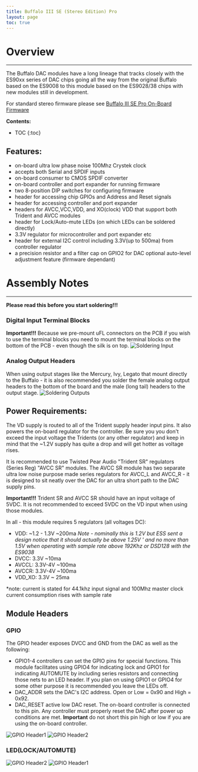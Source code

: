 ```yaml
---
title: Buffalo III SE (Stereo Edition) Pro
layout: page
toc: true
---
```

# Overview
---
The Buffalo DAC modules have a long lineage that tracks closely with the ES90xx series of DAC chips
going all the way from the original Buffalo based on the ES9008 to this module based on the ES9028/38 chips with new
modules still in development.

For standard stereo firmware please see [Buffalo III SE Pro On-Board Firmware](https://github.com/twistedpearaudio/Buffalo-III-SE-Pro-On-Board-Firmware)

**Contents:**
* TOC
{:toc}

## **Features**:
- on-board ultra low phase noise 100Mhz Crystek clock
- accepts both Serial and SPDIF inputs
- on-board consumer to CMOS SPDIF converter 
- on-board controller and port expander for running firmware
- two 8-position DIP switches for configuring firmware
- header for accessing chip GPIOs and Address and Reset signals
- header for accessing controller and port expander
- headers for AVCC,VCC,VDD, and XO(clock) VDD that support both Trident and AVCC modules
- header for Lock/Auto-mute LEDs (on which LEDs can be soldered directly)
- 3.3V regulator for microcontroller and port expander etc
- header for external I2C control including 3.3V(up to 500ma) from controller regulator
- a precision resistor and a filter cap on GPIO2 for DAC optional auto-level adjustment feature (firmware dependant)

# Assembly Notes
---
**Please read this before you start soldering!!!**

### Digital Input Terminal Blocks
**Important!!!** Because we pre-mount uFL connectors on the PCB if you wish to use the terminal blocks you need to mount the terminal
blocks on the bottom of the PCB - even though the silk is on top.
![Soldering Input](images/IMG_2176.jpg)

### Analog Output Headers
When using output stages like the Mercury, Ivy, Legato that mount directly to the Buffalo - it is also recommended you 
solder the female analog output headers to the bottom of the board and the male (long tail) headers to the output stage.
![Soldering Outputs](images/IMG_2177.jpg)

## Power Requirements:

The VD supply is routed to all of the Trident supply header input pins. It also powers the on-board regulator for the
controller. Be sure you you don't exceed the input voltage the Tridents (or any other regulator) and keep in mind that
the ~1.2V supply has quite a drop and will get hotter as voltage rises. 

It is recommended to use Twisted Pear Audio "Trident SR" regulators (Series Reg) "AVCC SR" modules. The AVCC SR module 
has two separate ultra low noise purpose made series regulators for AVCC_L and AVCC_R - it is designed to sit neatly
over the DAC for an ultra short path to the DAC supply pins. 

**Important!!!** Trident SR and AVCC SR should have an input voltage of 5VDC. It is not recommended to exceed 5VDC on 
the VD input when using those modules. 

In all - this module requires 5 regulators (all voltages DC):

- VDD: ~1.2 - 1.3V ~200ma *Note - nominally this is 1.2V but ESS sent a design notice that it should actually be above 1.25V '
and no more than 1.5V when operating with sample rate above 192Khz or DSD128 with the ES9038*
- DVCC: 3.3V ~10ma
- AVCCL: 3.3V-4V ~100ma
- AVCCR: 3.3V-4V ~100ma
- VDD_XO: 3.3V ~ 25ma

*note: current is stated for 44.1khz input signal and 100Mhz master clock current consumption rises with sample rate

## Module Headers

### GPIO

The GPIO header exposes DVCC and GND from the DAC as well as the following:

- GPIO1-4 controllers can set the GPIO pins for special functions. This module facilitates using GPIO4 for indicating
lock and GPIO1 for indicating AUTOMUTE by including series resistors and connecting those nets to an LED header.
If you plan on using GPIO1 or GPIO4 for some other purpose it is recommended you leave the LEDs off.
- DAC_ADDR sets the DAC's I2C address. Open or Low = 0x90 and High = 0x92.
- DAC_RESET active low DAC reset. The on-board controller is connected to this pin. 
Any controller must properly reset the DAC after power up conditions are met. 
**Important** do not short this pin high or low if you are using the on-board controller.

![GPIO Header1](images/IMG_2178.jpg)
![GPIO Header2](images/gpio.png)

### LED(LOCK/AUTOMUTE)

![GPIO Header2](images/leds.png)
![GPIO Header1](images/IMG_2180.jpg)

